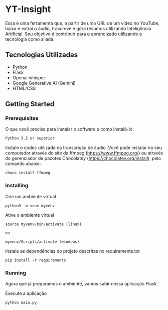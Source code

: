 # YT-Insight

Essa é uma ferramenta que, a partir de uma URL de um vídeo no YouTube, baixa e extrai o áudio, trascreve e gera resumos utilizando Inteligência Artificial. Seu objetivo é contribuir para o aprendizado utilizando a tecnologia como aliada. 

## Tecnologias Utilizadas
- Python
- Flask
- Openai whisper
- Google Generative AI (Gemini)
- HTML/CSS


## Getting Started



### Prerequisites

O que você precisa para instalar o software e como instalá-lo:

```
Python 3.5 or superior

```

Instale o codec utilizado na transcrição de áudio. Você pode instalar no seu computador através do site da ffmpeg (https://www.ffmpeg.org/) ou através do gerenciador de pacotes Chocolatey (https://chocolatey.org/install), pelo comando abaixo:

```
choco install ffmpeg

```

### Installing

Crie um ambiente virtual 

```
python3 -m venv myvenv
```

Ative o ambiente virtual 

```
source myvenv/bin/activate (linux)

ou

myvenv/Scripts/activate (windows)
```

Instale as dependências do projeto descritas no requirements.txt
```
pip install -r requirements
```

### Running

Agora que já preparamos o ambiente, vamos subir nossa aplicação Flask.

Execute a aplicação

```
python main.py
```

